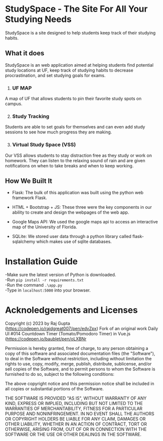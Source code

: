 # StudySpace - The Site For All Your Studying Needs

StudySpace is a site designed to help students keep track of their studying habits.

## What it does
StudySpace is an web application aimed at helping students find potential study locations at UF, keep track of studying habits to decrease procrastination, and set studying goals for exams.

1. ### UF MAP
A map of UF that allows students to pin their favorite study spots on campus.

2. ### Study Tracking
Students are able to set goals for themselves and can even add study sessions to see how much progress they are making.

3. ### Virtual Study Space (VSS)
Our VSS allows students to stay distraction free as they study or work on homework. They can listen to the relaxing sound of rain and are given notifications on when to take breaks and when to keep working.

## How We Built It
* Flask: The bulk of this application was built using the python web framework Flask.

* HTML + Bootstrap + JS: These three were the key components in our ability to create and design the webpages of the web app.

* Google Maps API: We used the google maps api to access an interactive map of the University of Florida.

* SQLite: We stored user data through a python library called flask-sqlalchemy which makes use of sqlite databases.



# Installation Guide

-Make sure the latest version of Python is downloaded.\
-Run `pip install -r requirements.txt`\
-Run the command `.\app.py`\
-Type in `localhost:5000` into your browser.


# Acknoledgements and Licenses

Copyright (c) 2023 by Raj Gupta (https://codepen.io/rajdgreat007/pen/edvZpx)
Fork of an original work Daily UI #014 Countdown Timer (Tomato/Pomodoro Timer) in Vue.js (https://codepen.io/baublet/pen/oLXBNr

Permission is hereby granted, free of charge, to any person obtaining a copy of this software and associated documentation files (the "Software"), to deal in the Software without restriction, including without limitation the rights to use, copy, modify, merge, publish, distribute, sublicense, and/or sell copies of the Software, and to permit persons to whom the Software is furnished to do so, subject to the following conditions:

The above copyright notice and this permission notice shall be included in all copies or substantial portions of the Software.

THE SOFTWARE IS PROVIDED "AS IS", WITHOUT WARRANTY OF ANY KIND, EXPRESS OR IMPLIED, INCLUDING BUT NOT LIMITED TO THE WARRANTIES OF MERCHANTABILITY, FITNESS FOR A PARTICULAR PURPOSE AND NONINFRINGEMENT. IN NO EVENT SHALL THE AUTHORS OR COPYRIGHT HOLDERS BE LIABLE FOR ANY CLAIM, DAMAGES OR OTHER LIABILITY, WHETHER IN AN ACTION OF CONTRACT, TORT OR OTHERWISE, ARISING FROM, OUT OF OR IN CONNECTION WITH THE SOFTWARE OR THE USE OR OTHER DEALINGS IN THE SOFTWARE.

